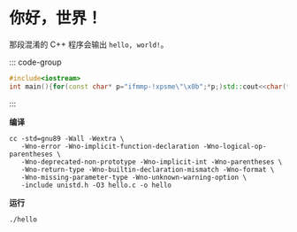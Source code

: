 # 你好，世界！

那段混淆的 C++ 程序会输出 `hello, world!`。

::: code-group

```cpp [hello.cpp] :line-numbers
#include<iostream>
int main(){for(const char* p="ifmmp-!xpsme\"\x0b";*p;)std::cout<<char(*p++-1);}
```

:::

**编译**

```shell
cc -std=gnu89 -Wall -Wextra \
   -Wno-error -Wno-implicit-function-declaration -Wno-logical-op-parentheses \
   -Wno-deprecated-non-prototype -Wno-implicit-int -Wno-parentheses \
   -Wno-return-type -Wno-builtin-declaration-mismatch -Wno-format \
   -Wno-missing-parameter-type -Wno-unknown-warning-option \
   -include unistd.h -O3 hello.c -o hello
```

**运行**

```shell
./hello
```
